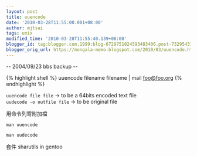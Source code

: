 ```yaml
---
layout: post
title: uuencode
date: '2010-03-28T11:55:00.001+08:00'
author: mjtsai
tags: unix
modified_time: '2010-03-28T11:55:40.139+08:00'
blogger_id: tag:blogger.com,1999:blog-6729751024593483406.post-7329543146855986850
blogger_orig_url: https://mongala-memo.blogspot.com/2010/03/uuencode.html
---
```



-- 2004/09/23 bbs backup --

{% highlight shell %}
uuencode filename filename | mail foo@foo.org
{% endhighlight %}

`uuencode file file`          -> to be a 64bits encoded text file  
`uudecode -o outfile file`    -> to be original file  

用命令列寄附加檔

`man uuencode`   

`man uudecode`

套件 sharutils in gentoo
